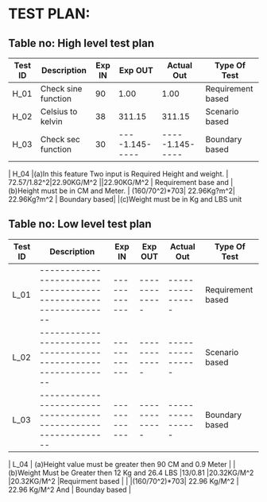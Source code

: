 # TEST PLAN:

## Table no: High level test plan

| **Test ID** | **Description**                                              | **Exp IN** | **Exp OUT** | **Actual Out** |**Type Of Test**  |    
|-------------|--------------------------------------------------------------|------------|-------------|----------------|------------------|
|  H_01       |    Check sine function                                       |  90        |   1.00      | 1.00           |Requirement based |
|  H_02       |                Celsius to kelvin                             |      38    |    311.15   |     311.15     |Scenario based    |
|  H_03       |     Check sec function                                       |  30        |----1.145-----|-----1.145-----|Boundary based    |


|  H_04        |(a)In this feature Two input is Required Height and weight.   | 72.57/1.82^2|22.90KG/M^2   ||22.90KG/M^2 |  Requirement base
                                                                                                                                and 
             |(b)Height must be in CM and Meter.                            | (160/70^2)*703| 22.96Kg?m^2| 22.96Kg?m^2  |  Boundary based|
              |(c)Weight must be in Kg and LBS unit



## Table no: Low level test plan

| **Test ID** | **Description**                                              | **Exp IN** | **Exp OUT** | **Actual Out** |**Type Of Test**  |    
|-------------|--------------------------------------------------------------|------------|-------------|----------------|------------------|
|  L_01       |--------------------------------------------------------------|  ------------|-------------|----------------|Requirement based |
|  L_02       |--------------------------------------------------------------|  ------------|-------------|----------------|Scenario based    |
|  L_03       |--------------------------------------------------------------|  ------------|-------------|----------------|Boundary based    |


|  L_04       | (a)Height value must be greater then 90 CM and 0.9 Meter
|             |(b)Weight Must be Greater then 12 Kg and 26.4 LBS             |13/0.81       |20.32KG/M^2   |20.32KG/M^2    |Requirment based   |
|                                                                              |(160/70^2)*703| 22.96 Kg/M^2  | 22.96 Kg/M^2       And         |
                                                                                                                             Bounday based     |
